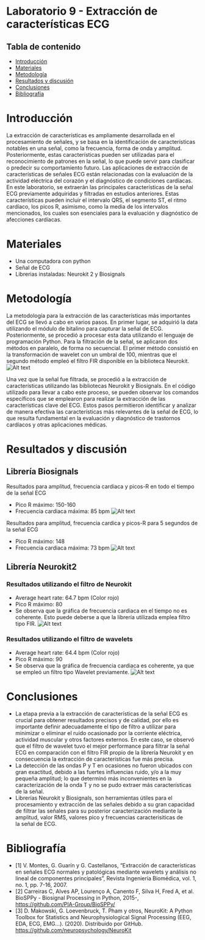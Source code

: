 # Laboratorio 9 - Extracción de características ECG

## Tabla de contenido
- [Introducción](#Introducción)
- [Materiales](#Materiales)
- [Metodología](#Metodología)
- [Resultados y discusión](#Resultadosydiscusión)
- [Conclusiones](#Conclusiones) 
- [Bibliografía](#Bibliografía)

# Introducción

La extracción de características es ampliamente desarrollada en el procesamiento de señales, y se basa en la identificación de características notables en una señal, como la frecuencia, forma de onda y amplitud. Posteriormente, estas características pueden ser utilizadas para el reconocimiento de patrones en la señal, lo que puede servir para clasificar o predecir su comportamiento futuro. Las aplicaciones de extracción de características de señales ECG están relacionadas con la evaluación de la actividad eléctrica del corazón y el diagnóstico de condiciones cardíacas.
En este laboratorio, se extraerán las principales características de la señal ECG previamente adquiridas y filtradas en estudios anteriores. Estas características pueden incluir el intervalo QRS, el segmento ST, el ritmo cardíaco, los picos R, asimismo, como la media de los intervalos mencionados, los cuales son esenciales para la evaluación y diagnóstico de afecciones cardíacas.

# Materiales
- Una computadora con python
- Señal de ECG
- Librerias instaladas: Neurokit 2 y Biosignals

# Metodología
La metodología para la extracción de las características más importantes del ECG se llevó a cabo en varios pasos. En primer lugar, se adquirió la data utilizando el módulo de bitalino para capturar la señal de ECG. Posteriormente, se procedió a procesar esta data utilizando el lenguaje de programación Python. Para la filtración de la señal, se aplicaron dos métodos en paralelo, de forma no secuencial. El primer método consistió en la transformación de wavelet con un umbral de 100, mientras que el segundo método empleó el filtro FIR disponible en la biblioteca Neurokit.
![Alt text](<Imágenes/1 wavelet.png>)

Una vez que la señal fue filtrada, se procedió a la extracción de características utilizando las bibliotecas Neurokit y Biosignals. En el código utilizado para llevar a cabo este proceso, se pueden observar los comandos específicos que se emplearon para realizar la extracción de las características clave del ECG. Estos pasos permitieron identificar y analizar de manera efectiva las características más relevantes de la señal de ECG, lo que resulta fundamental en la evaluación y diagnóstico de trastornos cardíacos y otras aplicaciones médicas.

# Resultados y discusión
## Librería Biosignals
Resultados para amplitud, frecuencia cardiaca y picos-R en todo el tiempo de la señal ECG
- Pico R máximo: 150-160
- Frecuencia cardiaca máxima: 85 bpm
![Alt text](<Imágenes/Extraccion de caracteristicas/1 scypy.jpg>)

Resultados para amplitud, frecuencia cardica y picos-R para 5 segundos de la señal ECG
- Pico R máximo: 148
- Frecuencia cardiaca máxima: 73 bpm
![Alt text](<Imágenes/Extraccion de caracteristicas/1 scypy 5 seg.jpg>)

## Librería Neurokit2
### Resultados utilizando el filtro de Neurokit
- Average heart rate: 64.7 bpm (Color rojo)
- Pico R máximo: 80
- Se observa que la gráfica de frecuencia cardiaca en el tiempo no es coherente. Esto puede deberse a que la librería utilizada emplea filtro tipo FIR.
![Alt text](<Imágenes/Extraccion de caracteristicas/2 filtro neurokit.jpg>)

### Resultados utilizando el filtro de wavelets 
- Average heart rate: 64.4 bpm (Color rojo)
- Pico R máximo: 90 
- Se observa que la gráfica de frecuencia cardiaca es coherente, ya que se empleó un filtro tipo Wavelet previamente.
![Alt text](<Imágenes/Extraccion de caracteristicas/3 filtro wavelet.jpg>)

# Conclusiones
- La etapa previa a la extracción de características de la señal ECG es crucial para obtener resultados precisos y de calidad, por ello es importante definir adecuadamente el tipo de filtro a utilizar para minimizar o eliminar el ruido ocasionado por la corriente eléctrica, actividad muscular y otros factores externos. En este caso, se observó que el filtro de wavelet tuvo el mejor performance para filtrar la señal ECG en comparación con el filtro FIR propio de la librería Neurokit y en consecuencia la extracción de características fue más precisa. 
- La detección de las ondas P y T en ocasiones no fueron ubicados con gran exactitud, debido a las fuertes
influencias ruido, y/o a la muy pequeña amplitud; lo que determinó más inconvenientes en la caracterización de la
onda T y no se pudo extraer más características de la señal.
- Librerías Neurokit y Biosignals, son herramientas útiles para el procesamiento y  extracción de las señales debido a su gran capacidad de filtrar las señales para su posterior caracterización mediante la amplitud, valor RMS, valores pico y frecuencias caracterisiticas de la señal de ECG.

# Bibliografía
- [1] V. Montes, G. Guarín y G. Castellanos, “Extracción de características en señales ECG normales y patológicas mediante wavelets y análisis no lineal de componentes principales”, Revista Ingeniería Biomédica, vol. 1, no. 1, pp. 7-16, 2007.
- [2] Carreiras C, Alves AP, Lourenço A, Canento F, Silva H, Fred A, et al. BioSPPy - Biosignal Processing in Python, 2015-, https://github.com/PIA-Group/BioSPPy/ 
- [3] D. Makowski, G. Loevenbruck, T. Pham y otros, NeuroKit: A Python Toolbox for Statistics and Neurophysiological Signal Processing (EEG, EDA, ECG, EMG…). (2020). Distribuido por GitHub. https://github.com/neuropsychology/NeuroKit
